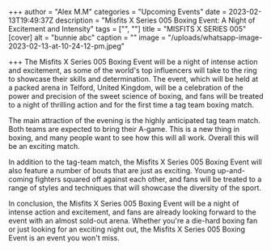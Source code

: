 +++
author = "Alex M.M"
categories = "Upcoming Events"
date = 2023-02-13T19:49:37Z
description = "Misfits X Series 005 Boxing Event: A Night of Excitement and Intensity"
tags = ["", ""]
title = "MISFITS X SERIES 005"
[cover]
alt = "bunnie abc"
caption = ""
image = "/uploads/whatsapp-image-2023-02-13-at-10-24-12-pm.jpeg"

+++
The Misfits X Series 005 Boxing Event will be a night of intense action and excitement, as some of the world's top influencers will take to the ring to showcase their skills and determination. The event, which will be held at a packed arena in Telford, United Kingdom, will be a celebration of the power and precision of the sweet science of boxing, and fans will be treated to a night of thrilling action and for the first time a tag team boxing match.

The main attraction of the evening is the highly anticipated tag team match. Both teams are expected to bring their A-game. This is a new thing in boxing, and many people want to see how this will all work. Overall this will be an exciting match.

In addition to the tag-team match, the Misfits X Series 005 Boxing Event will also feature a number of bouts that are just as exciting. Young up-and-coming fighters squared off against each other, and fans will be treated to a range of styles and techniques that will showcase the diversity of the sport.

In conclusion, the Misfits X Series 005 Boxing Event will be a night of intense action and excitement, and fans are already looking forward to the event with an almost sold-out arena. Whether you're a die-hard boxing fan or just looking for an exciting night out, the Misfits X Series 005 Boxing Event is an event you won't miss.